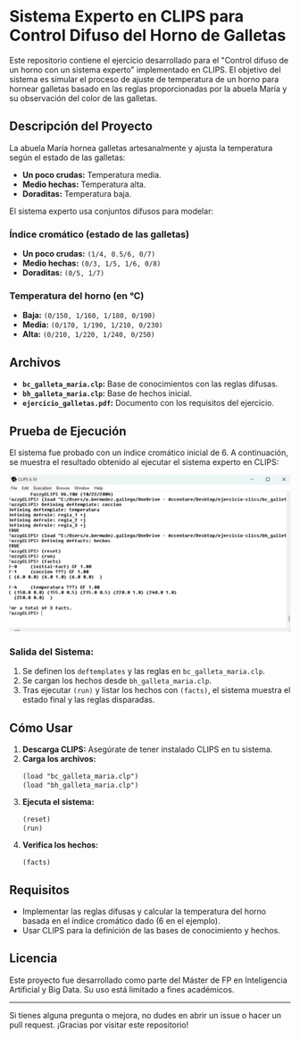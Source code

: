 # Sistema Experto en CLIPS para Control Difuso del Horno de Galletas

Este repositorio contiene el ejercicio desarrollado para el "Control difuso de un horno con un sistema experto" implementado en CLIPS. El objetivo del sistema es simular el proceso de ajuste de temperatura de un horno para hornear galletas basado en las reglas proporcionadas por la abuela María y su observación del color de las galletas.

## Descripción del Proyecto
La abuela María hornea galletas artesanalmente y ajusta la temperatura según el estado de las galletas:
- **Un poco crudas:** Temperatura media.
- **Medio hechas:** Temperatura alta.
- **Doraditas:** Temperatura baja.

El sistema experto usa conjuntos difusos para modelar:

### Índice cromático (estado de las galletas)
- **Un poco crudas:** `(1/4, 0.5/6, 0/7)`
- **Medio hechas:** `(0/3, 1/5, 1/6, 0/8)`
- **Doraditas:** `(0/5, 1/7)`

### Temperatura del horno (en °C)
- **Baja:** `(0/150, 1/160, 1/180, 0/190)`
- **Media:** `(0/170, 1/190, 1/210, 0/230)`
- **Alta:** `(0/210, 1/220, 1/240, 0/250)`

## Archivos
- **`bc_galleta_maria.clp`:** Base de conocimientos con las reglas difusas.
- **`bh_galleta_maria.clp`:** Base de hechos inicial.
- **`ejercicio_galletas.pdf`:** Documento con los requisitos del ejercicio.

## Prueba de Ejecución
El sistema fue probado con un índice cromático inicial de 6. A continuación, se muestra el resultado obtenido al ejecutar el sistema experto en CLIPS:

![Prueba de ejecución](./Prueba.jpeg)

### Salida del Sistema:
1. Se definen los `deftemplates` y las reglas en `bc_galleta_maria.clp`.
2. Se cargan los hechos desde `bh_galleta_maria.clp`.
3. Tras ejecutar `(run)` y listar los hechos con `(facts)`, el sistema muestra el estado final y las reglas disparadas.

## Cómo Usar
1. **Descarga CLIPS:** Asegúrate de tener instalado CLIPS en tu sistema.
2. **Carga los archivos:**
   ```clips
   (load "bc_galleta_maria.clp")
   (load "bh_galleta_maria.clp")
   ```
3. **Ejecuta el sistema:**
   ```clips
   (reset)
   (run)
   ```
4. **Verifica los hechos:**
   ```clips
   (facts)
   ```

## Requisitos
- Implementar las reglas difusas y calcular la temperatura del horno basada en el índice cromático dado (6 en el ejemplo).
- Usar CLIPS para la definición de las bases de conocimiento y hechos.

## Licencia
Este proyecto fue desarrollado como parte del Máster de FP en Inteligencia Artificial y Big Data. Su uso está limitado a fines académicos.

---
Si tienes alguna pregunta o mejora, no dudes en abrir un issue o hacer un pull request. ¡Gracias por visitar este repositorio!


